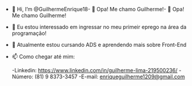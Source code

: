 - 👋 Hi, I’m @GuilhermeEnrique18- 👋 Opa! Me chamo Guilherme!- 👋 Opa! Me chamo Guilherme!
- 👀 Eu estou interessado em ingressar  no meu primeir eprego na área da programação!
- 🌱 Atualmente estou cursando ADS e aprendendo mais sobre Front-End
- 📫 Como chegar até mim: 

	-Linkedin: https://www.linkedin.com/in/guilherme-lima-219500236/
	-Número: (81) 9 8373-3457
	-E-mail: enriqueguilherme1209@gmail.com

<!---
GuilhermeEnrique18/GuilhermeEnrique18 is a ✨ special ✨ repository because its `README.md` (this file) appears on your GitHub profile.
You can click the Preview link to take a look at your ch         .
--->
